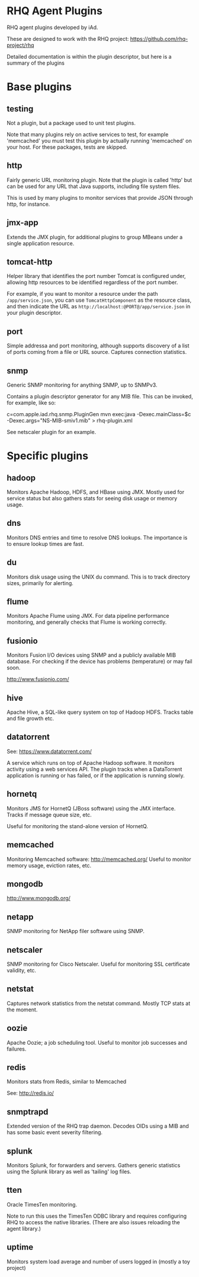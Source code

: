 RHQ Agent Plugins
==================

RHQ agent plugins developed by iAd.

These are designed to work with the RHQ project: https://github.com/rhq-project/rhq

Detailed documentation is within the plugin descriptor, but here is a summary of the plugins

# Base plugins

## testing

Not a plugin, but a package used to unit test plugins.

Note that many plugins rely on active services to test, for example 'memcached'
you must test this plugin by actually running 'memcached' on your host. For
these packages, tests are skipped.

## http

Fairly generic URL monitoring plugin. Note that the plugin is called 'http' but
can be used for any URL that Java supports, including file system files.

This is used by many plugins to monitor services that provide JSON through http,
for instance.

## jmx-app

Extends the JMX plugin, for additional plugins to group MBeans under a single
application resource.

## tomcat-http

Helper library that identifies the port number Tomcat is configured under,
allowing http resources to be identified regardless of the port number.

For example, if you want to monitor a resource under the path
`/app/service.json`, you can use `TomcatHttpComponent` as the resource class,
and then indicate the URL as `http://localhost:@PORT@/app/service.json` in your
plugin descriptor.

## port

Simple addressa and port monitoring, although supports discovery of a list of
ports coming from a file or URL source. Captures connection statistics.

## snmp

Generic SNMP monitoring for anything SNMP, up to SNMPv3.

Contains a plugin descriptor generator for any MIB file. This can be invoked,
for example, like so:

c=com.apple.iad.rhq.snmp.PluginGen
mvn exec:java -Dexec.mainClass=$c -Dexec.args="NS-MIB-smiv1.mib" > rhq-plugin.xml

See netscaler plugin for an example.

# Specific plugins

## hadoop

Monitors Apache Hadoop, HDFS, and HBase using JMX. Mostly used for service
status but also gathers stats for seeing disk usage or memory usage.

## dns

Monitors DNS entries and time to resolve DNS lookups. The importance is to
ensure lookup times are fast.

## du

Monitors disk usage using the UNIX du command. This is to track directory
sizes, primarily for alerting.

## flume

Monitors Apache Flume using JMX. For data pipeline performance monitoring, and
generally checks that Flume is working correctly.

## fusionio

Monitors Fusion I/O devices using SNMP and a publicly available MIB database.
For checking if the device has problems (temperature) or may fail soon.

http://www.fusionio.com/

## hive

Apache Hive, a SQL-like query system on top of Hadoop HDFS. Tracks table and file growth etc.

## datatorrent

See: https://www.datatorrent.com/

A service which runs on top of Apache Hadoop software. It monitors activity
using a web services API. The plugin tracks when a DataTorrent application is
running or has failed, or if the application is running slowly.

## hornetq

Monitors JMS for HornetQ (JBoss software) using the JMX interface. Tracks if message queue size, etc.

Useful for monitoring the stand-alone version of HornetQ.

## memcached

Monitoring Memcached software: http://memcached.org/ Useful to monitor memory
usage, eviction rates, etc.

## mongodb

http://www.mongodb.org/

## netapp

SNMP monitoring for NetApp filer software using SNMP.

## netscaler

SNMP monitoring for Cisco Netscaler. Useful for monitoring SSL certificate validity, etc.

## netstat

Captures network statistics from the netstat command. Mostly TCP stats at the
moment.

## oozie

Apache Oozie; a job scheduling tool. Useful to monitor job successes and failures.

## redis

Monitors stats from Redis, similar to Memcached

See: http://redis.io/

## snmptrapd

Extended version of the RHQ trap daemon. Decodes OIDs using a MIB and has some
basic event severity filtering.

## splunk

Monitors Splunk, for forwarders and servers. Gathers generic statistics using the Splunk library
as well as 'tailing' log files.

## tten

Oracle TimesTen monitoring.

Note to run this uses the TimesTen ODBC library and requires configuring
RHQ to access the native libraries. (There are also issues reloading the
agent library.)

## uptime

Monitors system load average and number of users logged in (mostly a toy project)
